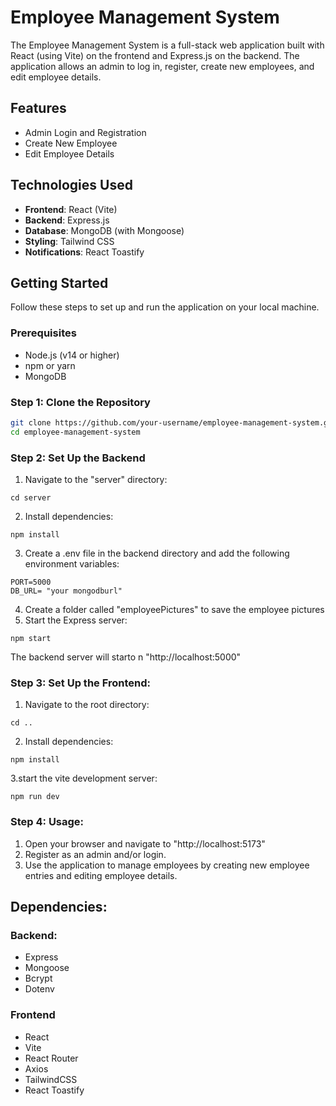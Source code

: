 # Employee Management System

The Employee Management System is a full-stack web application built with React (using Vite) on the frontend and Express.js on the backend. The application allows an admin to log in, register, create new employees, and edit employee details.

## Features

- Admin Login and Registration
- Create New Employee
- Edit Employee Details

## Technologies Used

- **Frontend**: React (Vite)
- **Backend**: Express.js
- **Database**: MongoDB (with Mongoose)
- **Styling**: Tailwind CSS
- **Notifications**: React Toastify

## Getting Started

Follow these steps to set up and run the application on your local machine.

### Prerequisites

- Node.js (v14 or higher)
- npm or yarn
- MongoDB

### Step 1: Clone the Repository

```bash
git clone https://github.com/your-username/employee-management-system.git
cd employee-management-system

```
### Step 2: Set Up the Backend

1. Navigate to the "server" directory:

```
cd server
```
2. Install dependencies:
```
npm install
```
3. Create a .env file in the backend directory and add the following environment variables:
```
PORT=5000
DB_URL= "your mongodburl"
```
4. Create a folder called "employeePictures" to save the employee pictures
5. Start the Express server:
```
npm start
```
The backend server will starto n "http://localhost:5000"

### Step 3: Set Up the Frontend:
1. Navigate to the root directory:
```
cd ..
```
2. Install dependencies:
```
npm install
```

3.start the vite development server:
```
npm run dev
```
### Step 4: Usage:
1. Open your browser and navigate to "http://localhost:5173"
2. Register as an admin and/or login.
3. Use the application to manage employees by creating new employee entries and editing employee details. 


## Dependencies:

### Backend:
- Express
- Mongoose
- Bcrypt
- Dotenv

### Frontend
- React
- Vite
- React Router
- Axios
- TailwindCSS
- React Toastify
